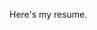Here's my resume.

<!--## 🖥️ Tech-->



<!--## 📝 Writing-->

<!--//-->

<!--//-->

<!--Read more [here]().-->
